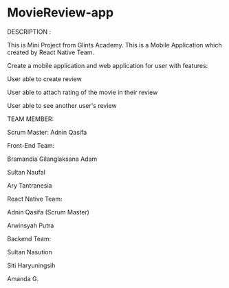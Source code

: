 # MovieReview-app

DESCRIPTION :

This is Mini Project from Glints Academy. This is a Mobile Application which created by React Native Team.

Create a mobile application and web application for user with features:

User able to create review

User able to attach rating of the movie in their review

User able to see another user's review


TEAM MEMBER:

Scrum Master: Adnin Qasifa


Front-End Team:

Bramandia Gilanglaksana Adam

Sultan Naufal

Ary Tantranesia


React Native Team:

Adnin Qasifa (Scrum Master)

Arwinsyah Putra


Backend Team:

Sultan Nasution

Siti Haryuningsih

Amanda G.
